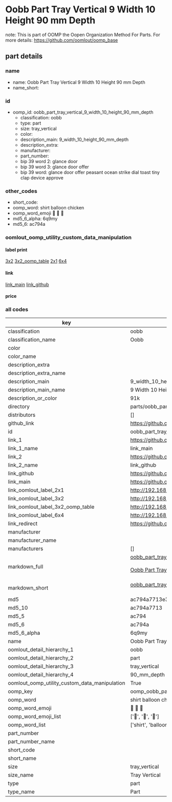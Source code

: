 # Oobb Part Tray Vertical 9 Width 10 Height 90 mm Depth  

note: This is part of OOMP the Oopen Organization Method For Parts. For more details: https://github.com/oomlout/oomp_base

##  part details
  







### name
* name: Oobb Part Tray Vertical 9 Width 10 Height 90 mm Depth
* name_short: 
### id
* oomp_id: oobb_part_tray_vertical_9_width_10_height_90_mm_depth
  * classification: oobb
  * type: part
  * size: tray_vertical
  * color: 
  * description_main: 9_width_10_height_90_mm_depth
  * description_extra: 
  * manufacturer: 
  * part_number: 
  * bip 39 word 2: glance door
  * bip 39 word 3: glance door offer
  * bip 39 word: glance door offer peasant ocean strike dial toast tiny clap device approve

### other_codes
* short_code: 
* oomp_word: shirt balloon chicken
* oomp_word_emoji :shirt: :balloon: :chicken:
* md5_6_alpha: 6q9my
* md5_6: ac794a






### oomlout_oomp_utility_custom_data_manipulation
#### label print
[3x2](http://192.168.1.245:1112/?label=oomp%206q9my)
[3x2_oomp_table](http://192.168.1.108:1112/?label=oomp%206q9my)
[2x1](http://192.168.1.242:1112/?label=oomp%206q9my)
[6x4](http://192.168.1.55:1112/?label=oomp%206q9my)    

#### link

[link_main](https://github.com/oomlout/oomlout_oomp_version_1_messy/tree/main/parts/oobb_part_tray_vertical_9_width_10_height_90_mm_depth) [link_github](https://github.com/oomlout/oomlout_oomp_version_1_messy/tree/main/parts/oobb_part_tray_vertical_9_width_10_height_90_mm_depth)                             

#### price







### all codes 
| key | value |  
| --- | --- |  
| classification | oobb |  
| classification_name | Oobb |  
| color |  |  
| color_name |  |  
| description_extra |  |  
| description_extra_name |  |  
| description_main | 9_width_10_height_90_mm_depth |  
| description_main_name | 9 Width 10 Height 90 mm Depth |  
| description_or_color | 91k |  
| directory | parts/oobb_part_tray_vertical_9_width_10_height_90_mm_depth |  
| distributors | [] |  
| github_link | https://github.com/oomlout/oomlout_oomp_part_src/tree/main/parts/oobb_part_tray_vertical_9_width_10_height_90_mm_depth |  
| id | oobb_part_tray_vertical_9_width_10_height_90_mm_depth |  
| link_1 | https://github.com/oomlout/oomlout_oomp_version_1_messy/tree/main/parts/oobb_part_tray_vertical_9_width_10_height_90_mm_depth |  
| link_1_name | link_main |  
| link_2 | https://github.com/oomlout/oomlout_oomp_version_1_messy/tree/main/parts/oobb_part_tray_vertical_9_width_10_height_90_mm_depth |  
| link_2_name | link_github |  
| link_github | https://github.com/oomlout/oomlout_oomp_version_1_messy/tree/main/parts/oobb_part_tray_vertical_9_width_10_height_90_mm_depth |  
| link_main | https://github.com/oomlout/oomlout_oomp_version_1_messy/tree/main/parts/oobb_part_tray_vertical_9_width_10_height_90_mm_depth |  
| link_oomlout_label_2x1 | http://192.168.1.242:1112/?label=oomp%206q9my |  
| link_oomlout_label_3x2 | http://192.168.1.245:1112/?label=oomp%206q9my |  
| link_oomlout_label_3x2_oomp_table | http://192.168.1.108:1112/?label=oomp%206q9my |  
| link_oomlout_label_6x4 | http://192.168.1.55:1112/?label=oomp%206q9my |  
| link_redirect | https://github.com/oomlout/oomlout_oomp_version_1_messy/tree/main/parts/oobb_part_tray_vertical_9_width_10_height_90_mm_depth |  
| manufacturer |  |  
| manufacturer_name |  |  
| manufacturers | [] |  
| markdown_full | [oobb_part_tray_vertical_9_width_10_height_90_mm_depth](none)<br>[](none)<br>[Oobb Part Tray Vertical 9 Width 10 Height 90 Mm Depth](none)<br><br> |  
| markdown_short | [oobb_part_tray_vertical_9_width_10_height_90_mm_depth](none)<br><br> |  
| md5 | ac794a7713e307a35c4c7a2332d05b15 |  
| md5_10 | ac794a7713 |  
| md5_5 | ac794 |  
| md5_6 | ac794a |  
| md5_6_alpha | 6q9my |  
| name | Oobb Part Tray Vertical 9 Width 10 Height 90 mm Depth |  
| oomlout_detail_hierarchy_1 | oobb |  
| oomlout_detail_hierarchy_2 | part |  
| oomlout_detail_hierarchy_3 | tray_vertical |  
| oomlout_detail_hierarchy_4 | 90_mm_depth |  
| oomlout_oomp_utility_custom_data_manipulation | True |  
| oomp_key | oomp_oobb_part_tray_vertical_9_width_10_height_90_mm_depth |  
| oomp_word | shirt balloon chicken |  
| oomp_word_emoji | :shirt: :balloon: :chicken: |  
| oomp_word_emoji_list | [':shirt:', ':balloon:', ':chicken:'] |  
| oomp_word_list | ['shirt', 'balloon', 'chicken'] |  
| part_number |  |  
| part_number_name |  |  
| short_code |  |  
| short_name |  |  
| size | tray_vertical |  
| size_name | Tray Vertical |  
| type | part |  
| type_name | Part |  
